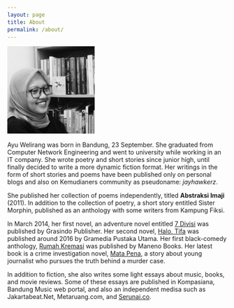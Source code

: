 ```yaml
---
layout: page
title: About
permalink: /about/
---
```


<img src="/assets/images/ayu-welirang.jpg" width="200" height="auto">

Ayu Welirang was born in Bandung, 23 September. She graduated from Computer Network Engineering and went to university while working in an IT company. She wrote poetry and short stories since junior high, until finally decided to write a more dynamic fiction format. Her writings in the form of short stories and poems have been published only on personal blogs and also on Kemudianers community as pseudoname: *jayhawkerz*.

She published her collection of poems independently, titled **Abstraksi Imaji** (2011). In addition to the collection of poetry, a short story entitled Sister Morphin, published as an anthology with some writers from Kampung Fiksi.

In March 2014, her first novel, an adventure novel entitled [7 Divisi](https://ayuwelirang.com/2014/7-divisi-grasindo-publisher/) was published by Grasindo Publisher. Her second novel, [Halo, Tifa](http://ayuwelirang.com/2016/halo-tifa/) was published around 2016 by Gramedia Pustaka Utama. Her first black-comedy anthology, [Rumah Kremasi](http://ayuwelirang.com/2018/rumah-kremasi/) was published by Maneno Books. Her latest book is a crime investigation novel, [Mata Pena](http://ayuwelirang.com/2020/mata-pena/), a story about young journalist who pursues the truth behind a murder case.

In addition to fiction, she also writes some light essays about music, books, and movie reviews. Some of these essays are published in Kompasiana, Bandung Music web portal, and also an independent medisa such as Jakartabeat.Net, Metaruang.com, and [Serunai.co](https://serunai.co).
